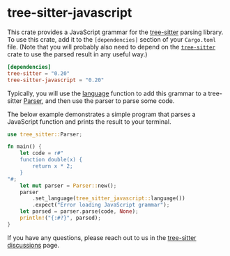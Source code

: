# tree-sitter-javascript

This crate provides a JavaScript grammar for the [tree-sitter][] parsing
library.  To use this crate, add it to the `[dependencies]` section of your
`Cargo.toml` file.  (Note that you will probably also need to depend on the
[`tree-sitter`][tree-sitter crate] crate to use the parsed result in any useful
way.)

``` toml
[dependencies]
tree-sitter = "0.20"
tree-sitter-javascript = "0.20"
```

Typically, you will use the [language][language func] function to add this
grammar to a tree-sitter [Parser][], and then use the parser to parse some code.

The below example demonstrates a simple program that parses a JavaScript
function and prints the result to your terminal.

``` rust
use tree_sitter::Parser;

fn main() {
    let code = r#"
    function double(x) {
        return x * 2;
    }
"#;
    let mut parser = Parser::new();
    parser
        .set_language(tree_sitter_javascript::language())
        .expect("Error loading JavaScript grammar");
    let parsed = parser.parse(code, None);
    println!("{:#?}", parsed);
}
```

If you have any questions, please reach out to us in the [tree-sitter
discussions] page.

[Language]: https://docs.rs/tree-sitter/*/tree_sitter/struct.Language.html
[language func]: https://docs.rs/tree-sitter-javascript/*/tree_sitter_javascript/fn.language.html
[Parser]: https://docs.rs/tree-sitter/*/tree_sitter/struct.Parser.html
[tree-sitter]: https://tree-sitter.github.io/
[tree-sitter crate]: https://crates.io/crates/tree-sitter
[tree-sitter discussions]: https://github.com/tree-sitter/tree-sitter/discussions
